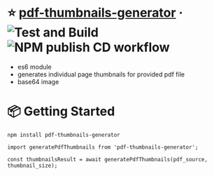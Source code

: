 
# ⭐️ [pdf-thumbnails-generator](https://www.npmjs.com/package/pdf-thumbnails-generator) &middot;  ![Test and Build](https://github.com/lexnim/pdf-thumbnails-generator/workflows/Test%20and%20Build/badge.svg?branch=master) ![NPM publish CD workflow](https://github.com/lexnim/pdf-thumbnails-generator/workflows/NPM%20publish%20CD%20workflow/badge.svg?branch=master)

- es6 module
- generates individual page thumbnails for provided pdf file
- base64 image

# 📦 Getting Started

```
npm install pdf-thumbnails-generator

import generatePdfThumbnails from 'pdf-thumbnails-generator';

const thumbnailsResult = await generatePdfThumbnails(pdf_source, thumbnail_size);
```
